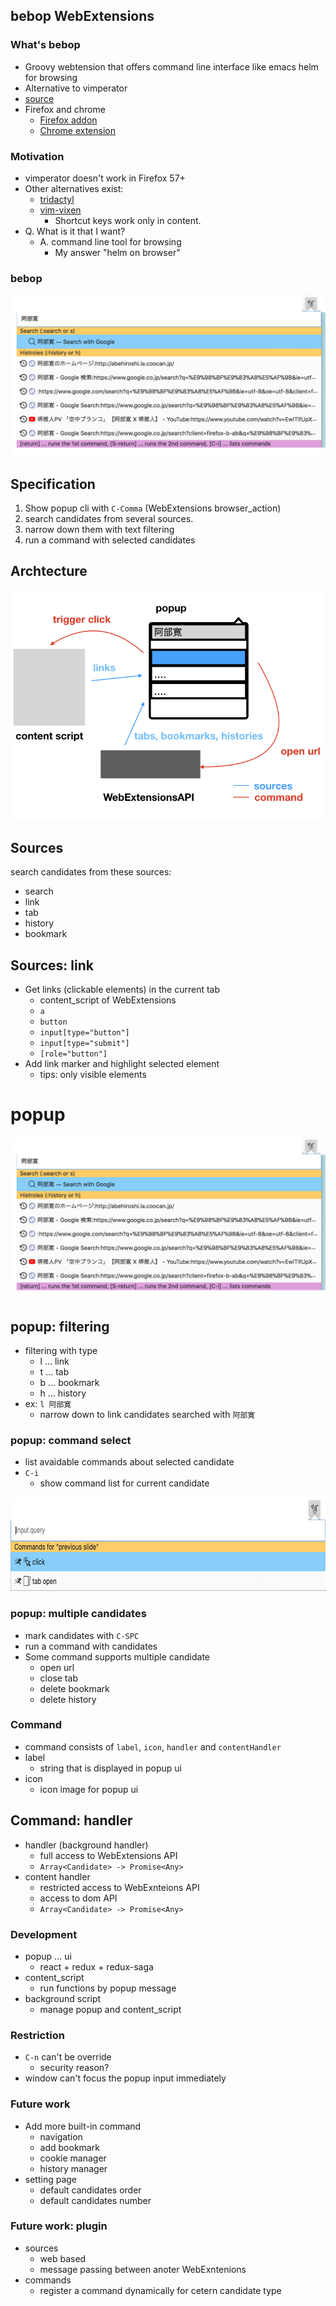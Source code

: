 ## bebop WebExtensions



### What's bebop

- Groovy webtension that offers command line interface like emacs helm for browsing
- Alternative to vimperator
- [source](https://github.com/kumabook/bebop)
- Firefox and chrome
  - [Firefox addon](https://addons.mozilla.org/ja/firefox/addon/bebop/)
  - [Chrome extension](https://chrome.google.com/webstore/detail/bebop/idiejicnogeolaeacihfjleoakggbdid)



### Motivation

- vimperator doesn't work in Firefox 57+
- Other alternatives exist:
  - [tridactyl](https://github.com/cmcaine/tridactyl)
  - [vim-vixen](https://github.com/ueokande/vim-vixen)
    - Shortcut keys work only in content.
- Q. What is it that I want?
  - A. command line tool for browsing
    - My answer "helm on browser"



### bebop

<img src="./images/bebop_popup.png" style="border: none;">


## Specification

1. Show popup cli with `C-Comma` (WebExtensions browser_action)
2. search candidates from several sources.
3. narrow down them with text filtering
4. run a command with selected candidates




## Archtecture

<img src="./images/bebop_arch.png" style="border: none;">



## Sources

search candidates from these sources:

- search
- link
- tab
- history
- bookmark


## Sources: link

- Get links (clickable elements) in the current tab
  - content_script of WebExtensions
  - `a`
  - `button`
  - `input[type="button"]`
  - `input[type="submit"]`
  - `[role="button"]`
- Add link marker and highlight selected element
  - tips: only visible elements



# popup

<img src="./images/bebop_popup.png" style="border: none;">


## popup: filtering

- filtering with type
  - l ... link
  - t ... tab
  - b ... bookmark
  - h ... history
- ex: `l 阿部寛`
  - narrow down to link candidates searched with `阿部寛`


### popup: command select

- list  avaidable commands about selected candidate
- `C-i`
  - show command list for current candidate

<img src="./images/bebop_command_list.png" height="150px" style="border: none;">


### popup: multiple candidates

- mark candidates with `C-SPC`
- run a command with candidates
- Some command supports multiple candidate
  - open url
  - close tab
  - delete bookmark
  - delete history



### Command

- command consists of `label`, `icon`, `handler` and `contentHandler`
- label
  - string that is displayed in popup ui
- icon
  - icon image for popup ui


## Command: handler

- handler (background handler)
  - full access to WebExtensions API
  - `Array<Candidate> -> Promise<Any>`
- content handler
  - restricted access to WebExnteions API
  - access to dom API
  - `Array<Candidate> -> Promise<Any>`


### Development

- popup ... ui
  - react + redux + redux-saga
- content_script
  - run functions by popup message
- background script
  - manage popup and content_script


### Restriction

- `C-n` can't be override
  - security reason?
- window can't focus the popup input immediately



### Future work

- Add more built-in command
  - navigation
  - add bookmark
  - cookie manager
  - history manager
- setting page
  - default candidates order
  - default candidates number


### Future work: plugin

- sources
  - web based
  - message passing between anoter WebExntenions
- commands
  - register a command dynamically for cetern candidate type
